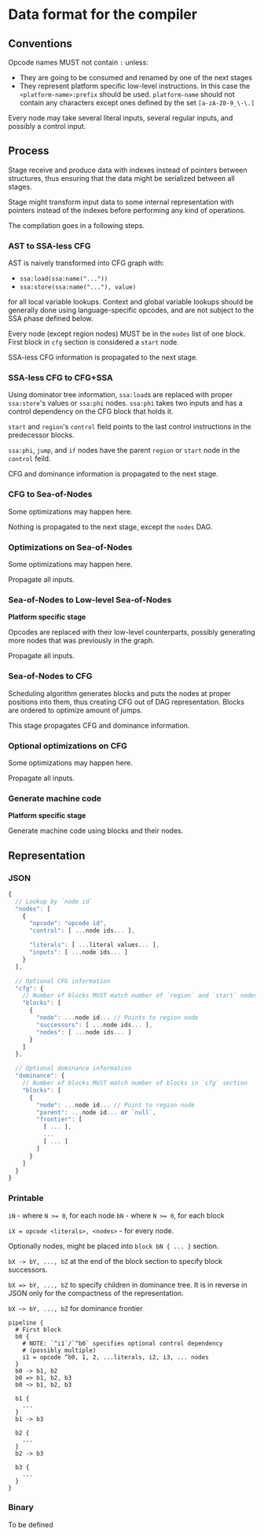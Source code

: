 # Data format for the compiler

## Conventions

Opcode names MUST not contain `:` unless:

* They are going to be consumed and renamed by one of the next stages
* They represent platform specific low-level instructions. In this case the
  `<platform-name>:prefix` should be used. `platform-name` should not contain
  any characters except ones defined by the set `[a-zA-Z0-9_\-\.]`

Every node may take several literal inputs, several regular inputs, and
possibly a control input.

## Process

Stage receive and produce data with indexes instead of pointers between
structures, thus ensuring that the data might be serialized between all stages.

Stage might transform input data to some internal representation with pointers
instead of the indexes before performing any kind of operations.

The compilation goes in a following steps.

### AST to SSA-less CFG

AST is naively transformed into CFG graph with:

* `ssa:load(ssa:name("..."))`
* `ssa:store(ssa:name("..."), value)`

for all local variable lookups. Context and global variable lookups should be
generally done using language-specific opcodes, and are not subject to the SSA
phase defined below.

Every node (except region nodes) MUST be in the `nodes` list of one block. First
block in `cfg` section is considered a `start` node.

SSA-less CFG information is propagated to the next stage.

### SSA-less CFG to CFG+SSA

Using dominator tree information, `ssa:load`s are replaced with proper
`ssa:store`'s values or `ssa:phi` nodes. `ssa:phi` takes two inputs and
has a control dependency on the CFG block that holds it.

`start` and `region`'s `control` field points to the last control instructions
in the predecessor blocks.

`ssa:phi`, `jump`, and `if` nodes have the parent `region` or `start` node in
the `control` feild.

CFG and dominance information is propagated to the next stage.

### CFG to Sea-of-Nodes

Some optimizations may happen here.

Nothing is propagated to the next stage, except the `nodes` DAG.

### Optimizations on Sea-of-Nodes

Some optimizations may happen here.

Propagate all inputs.

### Sea-of-Nodes to Low-level Sea-of-Nodes

**Platform specific stage**

Opcodes are replaced with their low-level counterparts, possibly generating more
nodes that was previously in the graph.

Propagate all inputs.

### Sea-of-Nodes to CFG

Scheduling algorithm generates blocks and puts the nodes at proper
positions into them, thus creating CFG out of DAG representation. Blocks are
ordered to optimize amount of jumps.

This stage propagates CFG and dominance information.

### Optional optimizations on CFG

Some optimizations may happen here.

Propagate all inputs.

### Generate machine code

**Platform specific stage**

Generate machine code using blocks and their nodes.

## Representation

### JSON

```js
{
  // Lookup by `node id`
  "nodes": [
    {
      "opcode": "opcode id",
      "control": [ ...node ids... ],

      "literals": [ ...literal values... ],
      "inputs": [ ...node ids... ]
    }
  ],

  // Optional CFG information
  "cfg": {
    // Number of blocks MUST match number of `region` and `start` nodes
    "blocks": [
      {
        "node": ...node id... // Points to region node
        "successors": [ ...node ids... ],
        "nodes": [ ...node ids... ]
      }
    ]
  },

  // Optional dominance information
  "dominance": {
    // Number of blocks MUST match number of blocks in `cfg` section
    "blocks": [
      {
        "node": ...node id... // Point to region node
        "parent": ...node id... or `null`,
        "frontier": [
          [ ... ],
          ...
          [ ... ]
        ]
      }
    ]
  }
}
```

### Printable

`iN` - where `N >= 0`, for each node
`bN` - where `N >= 0`, for each block

`iX = opcode <literals>, <nodes>` - for every node.

Optionally nodes, might be placed into `block bN { ... }` section.

`bX -> bY, ..., bZ` at the end of the block section to specify block
successors.

`bX => bY, ..., bZ` to specify children in dominance tree. It is in reverse in
JSON only for the compactness of the representation.

`bX ~> bY, ..., bZ` for dominance frontier

```
pipeline {
  # First block
  b0 {
    # NOTE: `^i1`/`^b0` specifies optional control dependency
    # (possibly multiple)
    i1 = opcode ^b0, 1, 2, ...literals, i2, i3, ... nodes
  }
  b0 -> b1, b2
  b0 => b1, b2, b3
  b0 ~> b1, b2, b3

  b1 {
    ...
  }
  b1 -> b3

  b2 {
    ...
  }
  b2 -> b3

  b3 {
    ...
  }
}
```

### Binary

To be defined

